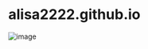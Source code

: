 # alisa2222.github.io
![image](https://user-images.githubusercontent.com/120451048/207258673-c47135da-65c5-4f77-b373-44961aad9d5f.png)

